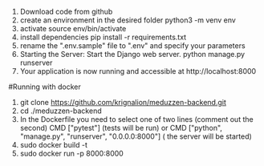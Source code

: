 1. Download code from github
2. create an environment in the desired folder
  python3 -m venv env
3. activate
  source env/bin/activate
4. install dependencies 
  pip install -r requirements.txt
6. rename the ".env.sample" file to ".env" and specify your parameters
7. Starting the Server: Start the Django web server.
  python manage.py runserver
8. Your application is now running and accessible at http://localhost:8000

#Running with docker

1. git clone https://github.com/krignalion/meduzzen-backend.git
2. cd ./meduzzen-backend 
3. In the Dockerfile you need to select one of two lines (comment out the second)
CMD ["pytest"] (tests will be run) or
CMD ["python", "manage.py", "runserver", "0.0.0.0:8000"] ( the server will be started)
4. sudo docker build -t <name>
5. sudo docker run -p 8000:8000 <name>


